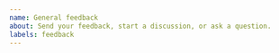 ```yaml
---
name: General feedback
about: Send your feedback, start a discussion, or ask a question.
labels: feedback
---
```


